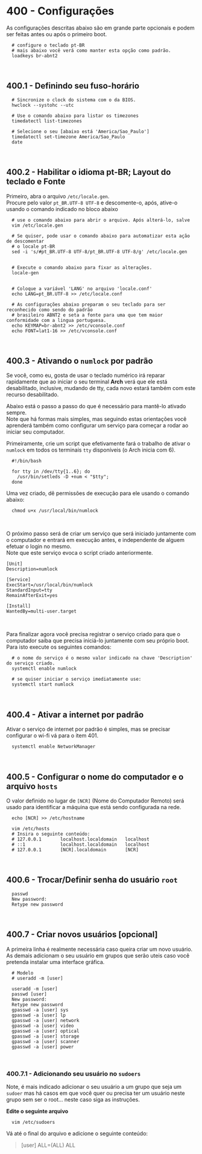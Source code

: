 # 400 - Configurações

As configurações descritas abaixo são em grande parte opcionais e podem ser feitas antes ou após 
o primeiro boot.


``` shell
  # configure o teclado pt-BR 
  # mais abaixo você verá como manter esta opção como padrão.
  loadkeys br-abnt2
```



&nbsp;

## 400.1 - Definindo seu fuso-horário

``` shell
  # Sincronize o clock do sistema com o da BIOS.
  hwclock --systohc --utc

  # Use o comando abaixo para listar os timezones
  timedatectl list-timezones

  # Selecione o seu [abaixo está 'America/Sao_Paulo']
  timedatectl set-timezone America/Sao_Paulo
  date
```



&nbsp;

## 400.2 - Habilitar o idioma pt-BR; Layout do teclado e Fonte

Primeiro, abra o arquivo ``/etc/locale.gen``.  
Procure pelo valor ``pt_BR.UTF-8 UTF-8`` e descomente-o, após, ative-o usando o comando indicado
no bloco abaixo

``` shell
  # use o comando abaixo para abrir o arquivo. Após alterá-lo, salve
  vim /etc/locale.gen

  # Se quiser, pode usar o comando abaixo para automatizar esta ação de descomentar
  # o locale pt-BR
  sed -i 's/#pt_BR.UTF-8 UTF-8/pt_BR.UTF-8 UTF-8/g' /etc/locale.gen


  # Execute o comando abaixo para fixar as alterações.
  locale-gen


  # Coloque a variável 'LANG' no arquivo 'locale.conf'
  echo LANG=pt_BR.UTF-8 >> /etc/locale.conf

  # As configurações abaixo preparam o seu teclado para ser reconhecido como sendo do padrão 
  # brasileiro ABNT2 e seta a fonte para uma que tem maior conformidade com a lingua portuguesa.
  echo KEYMAP=br-abnt2 >> /etc/vconsole.conf
  echo FONT=lat1-16 >> /etc/vconsole.conf
```



&nbsp;

## 400.3 - Ativando o ``numlock`` por padrão

Se você, como eu, gosta de usar o teclado numérico irá reparar rapidamente que ao iniciar o seu
terminal **Arch** verá que ele está desabilitado, inclusive, mudando de tty, cada novo estará também
com este recurso desabilitado.

Abaixo está o passo a passo do que é necessário para mantê-lo ativado sempre.  
Note que há formas mais simples, mas seguindo estas orientações você aprenderá também como configurar 
um serviço para começar a rodar ao iniciar seu computador.  

Primeiramente, crie um script que efetivamente fará o trabalho de ativar o ``numlock`` em todos os 
terminais ``tty`` disponíveis (o Arch inicia com 6).  


``` /usr/local/bin/numlock
  #!/bin/bash

  for tty in /dev/tty{1..6}; do
    /usr/bin/setleds -D +num < "$tty";
  done
```


Uma vez criado, dê permissões de execução para ele usando o comando abaixo:  

``` shell
  chmod u+x /usr/local/bin/numlock
```


&nbsp;

O próximo passo será de criar um serviço que será iniciado juntamente com o computador e entrará
em execução antes, e independente de alguem efetuar o login no mesmo.  
Note que este serviço evoca o script criado anteriormente.  

``` /etc/systemd/system/numlock.service
[Unit]
Description=numlock

[Service]
ExecStart=/usr/local/bin/numlock
StandardInput=tty
RemainAfterExit=yes

[Install]
WantedBy=multi-user.target
```

&nbsp;

Para finalizar agora você precisa registrar o serviço criado para que o computador saiba que precisa
iniciá-lo juntamente com seu próprio boot. Para isto execute os seguintes comandos:  

``` shell
  # o nome do serviço é o mesmo valor indicado na chave 'Description' do serviço criado.
  systemctl enable numlock

  # se quiser iniciar o serviço imediatamente use:
  systemctl start numlock
```



&nbsp;

## 400.4 - Ativar a internet por padrão

Ativar o serviço de internet por padrão é simples, mas se precisar configurar o wi-fi vá para o
item 401.

``` shell
  systemctl enable NetworkManager
```



&nbsp;

## 400.5 - Configurar o nome do computador e o arquivo ``hosts``

O valor definido no lugar de ``[NCR]`` (Nome do Computador Remoto) será usado para identificar a
máquina que está sendo configurada na rede.

``` shell
  echo [NCR] >> /etc/hostname

  vim /etc/hosts
  # Insira o seguinte conteúdo:
  # 127.0.0.1       localhost.localdomain   localhost
  # ::1             localhost.localdomain   localhost
  # 127.0.0.1       [NCR].localdomain       [NCR]
```



&nbsp;

## 400.6 - Trocar/Definir senha do usuário ``root``

``` shell
  passwd
  New password: 
  Retype new password
```



&nbsp;

## 400.7 - Criar novos usuários [opcional]

A primeira linha é realmente necessária caso queira criar um novo usuário.  
As demais adicionam o seu usuário em grupos que serão uteis caso você pretenda instalar uma 
interface gráfica.

``` shell
  # Modelo
  # useradd -m [user]

  useradd -m [user]
  passwd [user]
  New password: 
  Retype new password
  gpasswd -a [user] sys
  gpasswd -a [user] lp
  gpasswd -a [user] network
  gpasswd -a [user] video
  gpasswd -a [user] optical
  gpasswd -a [user] storage
  gpasswd -a [user] scanner
  gpasswd -a [user] power
```


&nbsp;

### 400.7.1 - Adicionando seu usuário no ``sudoers`` 

Note, é mais indicado adicionar o seu usuário a um grupo que seja um ``sudoer`` mas há casos em 
que você quer ou precisa ter um usuário neste grupo sem ser o root... neste caso siga as 
instruções.

**Edite o seguinte arquivo**
``` shell
  vim /etc/sudoers
```
  Vá até o final do arquivo e adicione o seguinte conteúdo:
  > [user] ALL=(ALL) ALL
